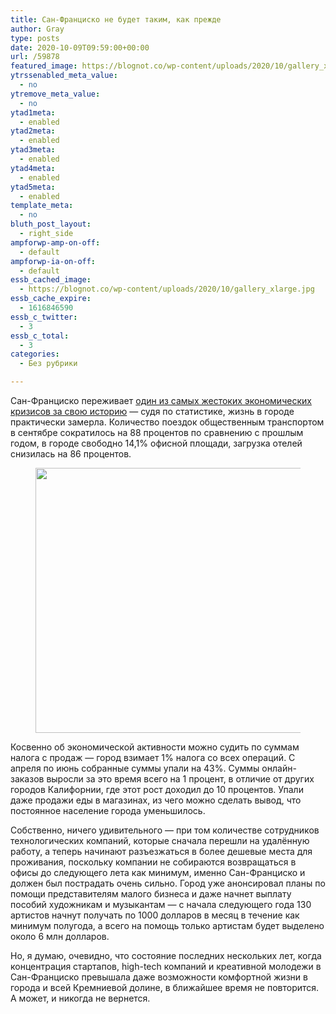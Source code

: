 ```yaml
---
title: Сан-Франциско не будет таким, как прежде
author: Gray
type: posts
date: 2020-10-09T09:59:00+00:00
url: /59878
featured_image: https://blognot.co/wp-content/uploads/2020/10/gallery_xlarge.jpg
ytrssenabled_meta_value:
  - no
ytremove_meta_value:
  - no
ytad1meta:
  - enabled
ytad2meta:
  - enabled
ytad3meta:
  - enabled
ytad4meta:
  - enabled
ytad5meta:
  - enabled
template_meta:
  - no
bluth_post_layout:
  - right_side
ampforwp-amp-on-off:
  - default
ampforwp-ia-on-off:
  - default
essb_cached_image:
  - https://blognot.co/wp-content/uploads/2020/10/gallery_xlarge.jpg
essb_cache_expire:
  - 1616846590
essb_c_twitter:
  - 3
essb_c_total:
  - 3
categories:
  - Без рубрики

---
```








Сан-Франциско переживает <a href="https://www.sfchronicle.com/business/article/S-F-is-facing-its-worst-fiscal-crisis-in-15632261.php" target="_blank" rel="noreferrer noopener nofollow" title="https://www.sfchronicle.com/business/article/S-F-is-facing-its-worst-fiscal-crisis-in-15632261.php">один из самых жестоких экономических кризисов за свою историю</a> —&nbsp;судя по статистике, жизнь в городе практически замерла. Количество поездок общественным транспортом в сентябре сократилось на 88 процентов по сравнению с прошлым годом, в городе свободно 14,1% офисной площади, загрузка отелей снизилась на 86 процентов.<figure class="wp-block-image size-large">

<img data-attachment-id="59879" data-permalink="https://blognot.co/59878/640x0" data-orig-file="https://i0.wp.com/blognot.co/wp-content/uploads/2020/10/640x0.jpg?fit=640%2C424&ssl=1" data-orig-size="640,424" data-comments-opened="1" data-image-meta="{&quot;aperture&quot;:&quot;0&quot;,&quot;credit&quot;:&quot;&quot;,&quot;camera&quot;:&quot;&quot;,&quot;caption&quot;:&quot;&quot;,&quot;created_timestamp&quot;:&quot;0&quot;,&quot;copyright&quot;:&quot;&quot;,&quot;focal_length&quot;:&quot;0&quot;,&quot;iso&quot;:&quot;0&quot;,&quot;shutter_speed&quot;:&quot;0&quot;,&quot;title&quot;:&quot;&quot;,&quot;orientation&quot;:&quot;0&quot;}" data-image-title="640&#215;0" data-image-description="" data-medium-file="https://i0.wp.com/blognot.co/wp-content/uploads/2020/10/640x0.jpg?fit=300%2C199&ssl=1" data-large-file="https://i0.wp.com/blognot.co/wp-content/uploads/2020/10/640x0.jpg?fit=640%2C424&ssl=1" width="640" height="424" src="https://i0.wp.com/blognot.co/wp-content/uploads/2020/10/640x0.jpg?resize=640%2C424&#038;ssl=1" alt="" class="wp-image-59879" srcset="https://i0.wp.com/blognot.co/wp-content/uploads/2020/10/640x0.jpg?w=640&ssl=1 640w, https://i0.wp.com/blognot.co/wp-content/uploads/2020/10/640x0.jpg?resize=300%2C199&ssl=1 300w" sizes="(max-width: 640px) 100vw, 640px" data-recalc-dims="1" /> </figure> 

Косвенно об экономической активности можно судить по суммам налога с продаж — город взимает 1% налога со всех операций. С апреля по июнь собранные суммы упали на 43%. Суммы онлайн-заказов выросли за это время всего на 1 процент, в отличие от других городов Калифорнии, где этот рост доходил до 10 процентов. Упали даже продажи еды в магазинах, из чего можно сделать вывод, что постоянное население города уменьшилось.

Собственно, ничего удивительного — при том количестве сотрудников технологических компаний, которые сначала перешли на удалённую работу, а теперь начинают разъезжаться в более дешевые места для проживания, поскольку компании не собираются возвращаться в офисы до следующего лета как минимум, именно Сан-Франциско и должен был пострадать очень сильно. Город уже анонсировал планы по помощи представителям малого бизнеса и даже начнет выплату пособий художникам и музыкантам — с начала следующего года 130 артистов начнут получать по 1000 долларов в месяц в течение как минимум полугода, а всего на помощь только артистам будет выделено около 6 млн долларов.

Но, я думаю, очевидно, что состояние последних нескольких лет, когда концентрация стартапов, high-tech компаний и креативной молодежи в Сан-Франциско превышала даже возможности комфортной жизни в города и всей Кремниевой долине, в ближайшее время не повторится. А может, и никогда не вернется.